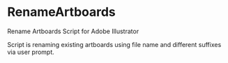 # RenameArtboards
Rename Artboards Script for Adobe Illustrator 

Script is renaming existing artboards using file name and different suffixes via user prompt.
